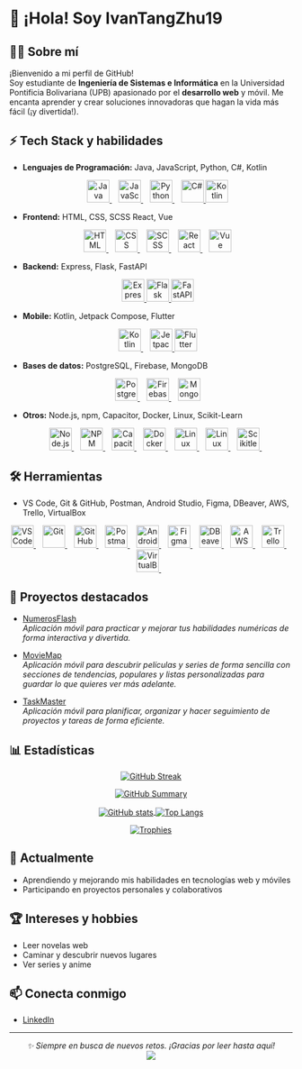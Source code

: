 # 👋 ¡Hola! Soy IvanTangZhu19

## 👨‍💻 Sobre mí
¡Bienvenido a mi perfil de GitHub!  
Soy estudiante de **Ingeniería de Sistemas e Informática** en la Universidad Pontificia Bolivariana (UPB) apasionado por el **desarrollo web** y móvil. Me encanta aprender y crear soluciones innovadoras que hagan la vida más fácil (¡y divertida!).

## ⚡ Tech Stack y habilidades
- **Lenguajes de Programación:** Java, JavaScript, Python, C#, Kotlin
  <p align="center"> 
    <a href="https://github.com/IvanTangZhu19"> 
      <img src="https://cdn.jsdelivr.net/gh/devicons/devicon/icons/java/java-original.svg" alt="Java" width="40" height="40" title="Java"/> 
    </a> &nbsp;&nbsp; 
    <a href="https://github.com/IvanTangZhu19"> 
      <img src="https://cdn.jsdelivr.net/gh/devicons/devicon/icons/javascript/javascript-original.svg" alt="JavaScript" width="40" height="40" title="JavaScript"/> 
    </a> &nbsp;&nbsp; 
    <a href="https://github.com/IvanTangZhu19"> 
      <img src="https://cdn.jsdelivr.net/gh/devicons/devicon/icons/python/python-original.svg" alt="Python" width="40" height="40" title="Python"/> 
    </a> &nbsp;&nbsp; 
    <a href="https://github.com/IvanTangZhu19"> 
      <img src="https://cdn.jsdelivr.net/gh/devicons/devicon/icons/csharp/csharp-original.svg" alt="C#" width="40" height="40" title="C#"/> 
    </a>
    <a href="https://github.com/IvanTangZhu19"> 
      <img src="https://cdn.jsdelivr.net/gh/devicons/devicon/icons/kotlin/kotlin-original.svg" alt="Kotlin" width="40" height="40" title="Kotlin"/> 
    </a>
  </p>
- **Frontend:** HTML, CSS, SCSS React, Vue
  <p align="center"> 
    <a href="https://github.com/IvanTangZhu19"> 
      <img src="https://cdn.jsdelivr.net/gh/devicons/devicon/icons/html5/html5-original.svg" alt="HTML" width="40" height="40" title="HTML"/> 
    </a> &nbsp;&nbsp; 
    <a href="https://github.com/IvanTangZhu19"> 
      <img src="https://cdn.jsdelivr.net/gh/devicons/devicon/icons/css3/css3-original.svg" alt="CSS" width="40" height="40" title="CSS"/> 
    </a> &nbsp;&nbsp; 
    <a href="https://github.com/IvanTangZhu19">
      <img src="https://cdn.jsdelivr.net/gh/devicons/devicon/icons/sass/sass-original.svg" alt="SCSS" width="40" height="40" title="SCSS / Sass"/>
    </a> &nbsp;&nbsp; 
    <a href="https://github.com/IvanTangZhu19"> 
      <img src="https://cdn.jsdelivr.net/gh/devicons/devicon/icons/react/react-original.svg" alt="React" width="40" height="40" title="React"/> 
    </a> &nbsp;&nbsp; 
    <a href="https://github.com/IvanTangZhu19"> 
      <img src="https://cdn.jsdelivr.net/gh/devicons/devicon/icons/vuejs/vuejs-original.svg" alt="Vue" width="40" height="40" title="Vue"/> 
    </a> 
  </p>
- **Backend:** Express, Flask, FastAPI
  <p align="center">
    <a href="https://github.com/IvanTangZhu19"> 
      <img src="https://api.iconify.design/skill-icons:expressjs-dark.svg" alt="Express" width="40" height="40" title="Express"/> 
    </a> 
    <a href="https://github.com/IvanTangZhu19">
      <img src="https://api.iconify.design/skill-icons:flask-dark.svg" alt="Flask" width="40" height="40" title="Flask"/>
    </a>
    <a href="https://github.com/IvanTangZhu19">
      <img src="https://cdn.jsdelivr.net/gh/devicons/devicon@latest/icons/fastapi/fastapi-original.svg" alt="FastAPI" width="40" height="40" title="FastAPI"/>
    </a>
  </p>
- **Mobile:** Kotlin, Jetpack Compose, Flutter
  <p align="center"> 
    <a href="https://github.com/IvanTangZhu19"> 
      <img src="https://cdn.jsdelivr.net/gh/devicons/devicon/icons/kotlin/kotlin-original.svg" alt="Kotlin" width="40" height="40" title="Kotlin"/> 
    </a> &nbsp;&nbsp; 
    <a href="https://github.com/IvanTangZhu19"> 
      <img src="https://blogger.googleusercontent.com/img/b/R29vZ2xl/AVvXsEjC97Z8BResg5dlPqczsRCFhP6zewWX0X0e7fVPG-G7PuUZwwZVsi9OPoqJYkgqT2h0FI95SsmWzVEgpt8b8HAqFiIxZ98TFtY4lE0b8UrtVJ2HrJebRwl6C9DslsQDl9KnBIrdHS6LtkY/s1600/jetpack+compose+icon_RGB.png" alt="Jetpack Compose" width="40" height="40" title="Jetpack Compose"/> 
    </a>
    <a href="https://github.com/IvanTangZhu19"> 
      <img src="https://cdn.jsdelivr.net/gh/devicons/devicon/icons/flutter/flutter-original.svg" alt="Flutter" width="40" height="40" title="Flutter"/> 
    </a>
  </p>
- **Bases de datos:** PostgreSQL, Firebase, MongoDB
  <p align="center"> 
    <a href="https://github.com/IvanTangZhu19"> 
      <img src="https://cdn.jsdelivr.net/gh/devicons/devicon/icons/postgresql/postgresql-original.svg" alt="PostgreSQL" width="40" height="40" title="PostgreSQL"/> 
    </a> &nbsp;&nbsp; 
    <a href="https://github.com/IvanTangZhu19"> 
      <img src="https://cdn.jsdelivr.net/gh/devicons/devicon/icons/firebase/firebase-plain.svg" alt="Firebase" width="40" height="40" title="Firebase"/> 
    </a> &nbsp;&nbsp; <a href="https://github.com/IvanTangZhu19"> 
      <img src="https://cdn.jsdelivr.net/gh/devicons/devicon/icons/mongodb/mongodb-original.svg" alt="MongoDB" width="40" height="40" title="MongoDB"/> 
    </a> 
  </p>
- **Otros:** Node.js, npm, Capacitor, Docker, Linux, Scikit-Learn
  <p align="center">
     <a href="https://github.com/IvanTangZhu19">
      <img src="https://cdn.jsdelivr.net/gh/devicons/devicon/icons/nodejs/nodejs-original.svg" alt="Node.js" width="40" height="40" title="Node.js"/>
    </a>&nbsp;&nbsp;
    <a href="https://github.com/IvanTangZhu19">
      <img src="https://cdn.jsdelivr.net/gh/devicons/devicon/icons/npm/npm-original-wordmark.svg" alt="NPM" width="40" height="40" title="NPM"/>
    </a> &nbsp;&nbsp;
    <a href="https://github.com/IvanTangZhu19">
      <img src="https://cdn.jsdelivr.net/gh/devicons/devicon/icons/capacitor/capacitor-original.svg" alt="Capacitor" width="40" height="40" title="Capacitor"/>
    </a>&nbsp;&nbsp;
    <a href="https://github.com/IvanTangZhu19">
      <img src="https://cdn.jsdelivr.net/gh/devicons/devicon@latest/icons/docker/docker-original.svg" alt="Docker" width="40" height="40" title="Docker"/>
    </a>&nbsp;&nbsp;
    <a href="https://github.com/IvanTangZhu19">
      <img src="https://cdn.jsdelivr.net/gh/devicons/devicon@latest/icons/linux/linux-original.svg" alt="Linux" width="40" height="40" title="Linux"/>
    </a>&nbsp;&nbsp;
    <a href="https://github.com/IvanTangZhu19">
      <img src="https://api.iconify.design/skill-icons:mint-dark.svg" alt="Linux Mint" width="40" height="40" title="Linux Mint"/>
    </a>&nbsp;&nbsp;
     <a href="https://github.com/IvanTangZhu19">
      <img src="https://cdn.jsdelivr.net/gh/devicons/devicon@latest/icons/scikitlearn/scikitlearn-original.svg" alt="Scikitlearn" width="40" height="40" title="Scikitlearn"/>
    </a>&nbsp;&nbsp;
  </p>

## 🛠️ Herramientas

- VS Code, Git & GitHub, Postman, Android Studio, Figma, DBeaver, AWS, Trello, VirtualBox
<p align="center">
  <a href="https://github.com/IvanTangZhu19">
    <img src="https://cdn.jsdelivr.net/gh/devicons/devicon/icons/vscode/vscode-original.svg" alt="VS Code" width="40" height="40" title="VS Code"/>
  </a>
  &nbsp;&nbsp;
  <a href="https://github.com/IvanTangZhu19">
    <img src="https://cdn.jsdelivr.net/gh/devicons/devicon/icons/git/git-original.svg" alt="Git" width="40" height="40" title="Git"/>
  </a>
  &nbsp;&nbsp;
  <a href="https://github.com/IvanTangZhu19">
    <img src="https://api.iconify.design/skill-icons:github-dark.svg" alt="GitHub" width="40" height="40" title="GitHub"/>
  </a>
  &nbsp;&nbsp;
  <a href="https://github.com/IvanTangZhu19">
    <img src="https://www.vectorlogo.zone/logos/getpostman/getpostman-icon.svg" alt="Postman" width="40" height="40" title="Postman"/>
  </a>
  &nbsp;&nbsp;
  <a href="https://github.com/IvanTangZhu19">
    <img src="https://cdn.jsdelivr.net/gh/devicons/devicon/icons/androidstudio/androidstudio-original.svg" alt="Android Studio" width="40" height="40" title="Android Studio"/>
  </a>
  &nbsp;&nbsp;
  <a href="https://github.com/IvanTangZhu19">
    <img src="https://cdn.jsdelivr.net/gh/devicons/devicon/icons/figma/figma-original.svg" alt="Figma" width="40" height="40" title="Figma"/>
  </a>
  &nbsp;&nbsp;
  <a href="https://github.com/IvanTangZhu19">
    <img src="https://cdn.jsdelivr.net/gh/devicons/devicon@latest/icons/dbeaver/dbeaver-original.svg" alt="DBeaver" width="40" height="40" title="DBeaver"/>
  </a>
  &nbsp;&nbsp;
  <a href="https://github.com/IvanTangZhu19">
    <img src="https://cdn.jsdelivr.net/gh/devicons/devicon@latest/icons/amazonwebservices/amazonwebservices-original-wordmark.svg" alt="AWS" width="40" height="40" title="AWS"/>
  </a>
  &nbsp;&nbsp;
  <a href="https://github.com/IvanTangZhu19">
    <img src="https://cdn.jsdelivr.net/gh/devicons/devicon@latest/icons/trello/trello-original.svg" alt="Trello" width="40" height="40" title="Trello"/>
  </a>
  &nbsp;&nbsp;
  <a href="https://github.com/IvanTangZhu19">
    <img src="https://cdn.simpleicons.org/virtualbox" alt="VirtualBox" width="40" height="40" title="VirtualBox"/>
  </a>
  &nbsp;&nbsp;
</p>



## 🚀 Proyectos destacados

- [NumerosFlash](https://github.com/IvanTangZhu19/NumerosFlash/)  
  *Aplicación móvil para practicar y mejorar tus habilidades numéricas de forma interactiva y divertida.*

- [MovieMap](https://github.com/axensz/MovieMap)  
  *Aplicación móvil para descubrir películas y series de forma sencilla con secciones de tendencias, populares y listas personalizadas para guardar lo que quieres ver más adelante.*
  
- [TaskMaster](https://github.com/IvanTangZhu19/AppGestionTareas)  
  *Aplicación móvil para planificar, organizar y hacer seguimiento de proyectos y tareas de forma eficiente.*
  
## 📊 Estadísticas

<p align="center">
  <a href="https://github.com/IvanTangZhu19">
    <img src="https://streak-stats.demolab.com?user=IvanTangZhu19&theme=blue-navy&border_radius=5.5&exclude_days=Sun%2CSat" alt="GitHub Streak"/>
  </a>
</p>
<p align="center">
 <a href="https://github.com/IvanTangZhu19">
    <img src="http://github-profile-summary-cards.vercel.app/api/cards/profile-details?username=IvanTangZhu19&theme=vision_friendly_dark" alt="GitHub Summary"/>
  </a>
</p>
<p align="center">
 <a href="https://github.com/IvanTangZhu19">
    <img align=center src="https://github-readme-stats.vercel.app/api?username=ivantangzhu19&show_icons=true&theme=blue_navy" alt="GitHub stats"/>
  </a>
 <a href="https://github.com/IvanTangZhu19">
    <img align=center src="https://github-readme-stats.vercel.app/api/top-langs/?username=ivantangzhu19&layout=donut&theme=blue_navy&exclude_repo=Prediccion_Diabetes" alt="Top Langs"/>
  </a>
</p>
<p align="center">
 <a href="https://github.com/IvanTangZhu19">
  <img align="center" src="https://github-profile-trophy.vercel.app/?username=IvanTangZhu19&margin-w=15&theme=dark_lover&title=-Followers" alt="Trophies"/>
 </a>
</p>


## 🌱 Actualmente

- Aprendiendo y mejorando mis habilidades en tecnologías web y móviles
- Participando en proyectos personales y colaborativos

## 🏆 Intereses y hobbies

- Leer novelas web
- Caminar y descubrir nuevos lugares
- Ver series y anime

## 📫 Conecta conmigo

- [LinkedIn](https://www.linkedin.com/in/ivan-tang-zhu-4016b6285/)

---

<p align="center">
 <i>✨ Siempre en busca de nuevos retos. ¡Gracias por leer hasta aquí!</i><br/>
 <a href="https://www.linkedin.com/in/ivan-tang-zhu-4016b6285/">
  <img src="https://readme-typing-svg.herokuapp.com?color=00BFFF&center=true&vCenter=true&lines=¡Feliz+codeo!+💻;Conectemos+en+LinkedIn+🚀" />
 </a>
</p>

